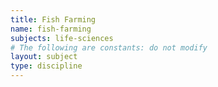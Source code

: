 ```yaml
---
title: Fish Farming
name: fish-farming
subjects: life-sciences
# The following are constants: do not modify
layout: subject
type: discipline
---
```

